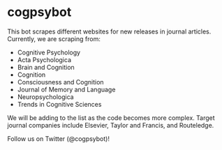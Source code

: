 # cogpsybot

This bot scrapes different websites for new releases in journal articles. Currently, we are scraping from:
- Cognitive Psychology
- Acta Psychologica
- Brain and Cognition
- Cognition
- Consciousness and Cognition
- Journal of Memory and Language
- Neuropsychologica
- Trends in Cognitive Sciences

We will be adding to the list as the code becomes more complex. Target journal companies include Elsevier, Taylor and Francis, and Routeledge.

Follow us on Twitter (@cogpsybot)!
